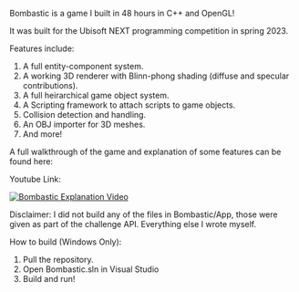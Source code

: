 Bombastic is a game I built in 48 hours in C++ and OpenGL!

It was built for the Ubisoft NEXT programming competition in spring 2023.

Features include:
1. A full entity-component system.
2. A working 3D renderer with Blinn-phong shading (diffuse and specular contributions).
3. A full heirarchical game object system.
4. A Scripting framework to attach scripts to game objects.
5. Collision detection and handling.
6. An OBJ importer for 3D meshes.
7. And more!

A full walkthrough of the game and explanation of some features can be found here: 

Youtube Link:

[![Bombastic Explanation Video](https://img.youtube.com/vi/-M6Tg8saeok/0.jpg)](https://www.youtube.com/watch?v=-M6Tg8saeok)

Disclaimer:
I did not build any of the files in Bombastic/App, those were given as part of the challenge API. Everything else I wrote myself.

How to build (Windows Only):
1. Pull the repository.
2. Open Bombastic.sln in Visual Studio
3. Build and run!
